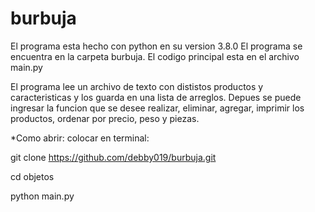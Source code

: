 # burbuja
El programa esta hecho con python en su version 3.8.0
El programa se encuentra en la carpeta burbuja.
El codigo principal esta en el archivo main.py

El programa lee un archivo de texto con dististos productos y caracteristicas y los guarda en una lista de arreglos.
Depues se puede ingresar la funcion que se desee realizar, eliminar, agregar, imprimir los productos, ordenar por precio, peso y piezas.

*Como abrir:
colocar en terminal:

git clone https://github.com/debby019/burbuja.git

cd objetos

python main.py

